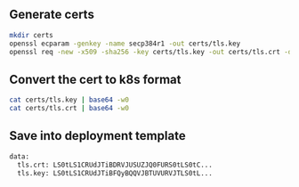 ## Generate certs

```bash
mkdir certs
openssl ecparam -genkey -name secp384r1 -out certs/tls.key
openssl req -new -x509 -sha256 -key certs/tls.key -out certs/tls.crt -days 3650
```

## Convert the cert to k8s format
```bash
cat certs/tls.key | base64 -w0
cat certs/tls.crt | base64 -w0
```

## Save into deployment template

```bash
data:
  tls.crt: LS0tLS1CRUdJTiBDRVJUSUZJQ0FURS0tLS0tC...
  tls.key: LS0tLS1CRUdJTiBFQyBQQVJBTUVURVJTLS0tL...
```